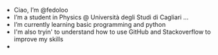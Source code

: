 - Ciao, I’m @fedoloo
- I’m a student in Physics @ Università degli Studi di Cagliari ...
- I’m currently learning basic programming and python
- I'm also tryin' to understand how to use GitHub and Stackoverflow to improve my skills
- 

<!---
fedoloo/fedoloo is a ✨ special ✨ repository because its `README.md` (this file) appears on your GitHub profile.
You can click the Preview link to take a look at your changes.
--->

